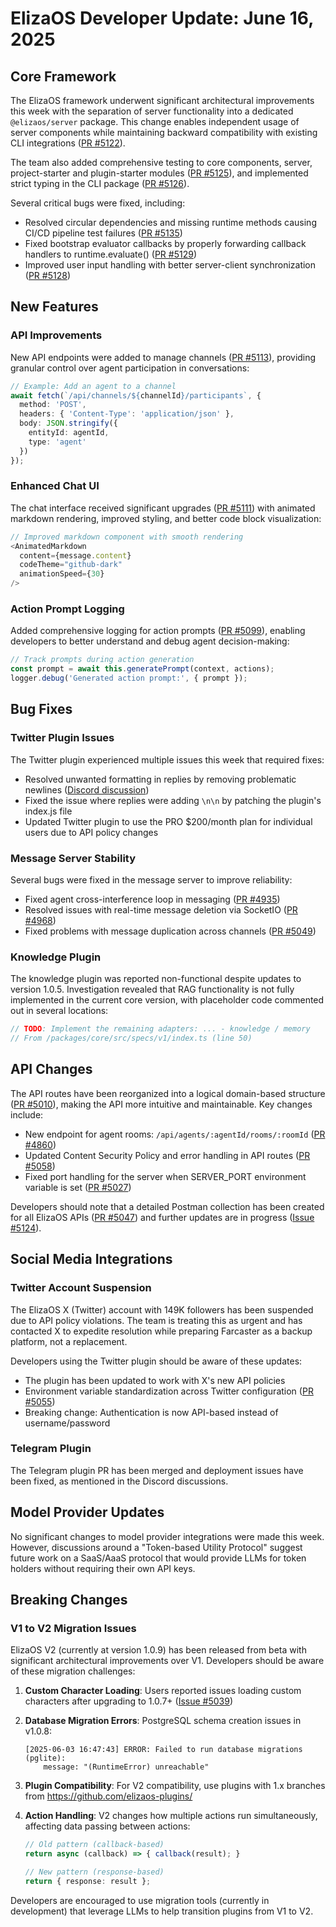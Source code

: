 # ElizaOS Developer Update: June 16, 2025

## Core Framework

The ElizaOS framework underwent significant architectural improvements this week with the separation of server functionality into a dedicated `@elizaos/server` package. This change enables independent usage of server components while maintaining backward compatibility with existing CLI integrations ([PR #5122](https://github.com/elizaos/eliza/pull/5122)). 

The team also added comprehensive testing to core components, server, project-starter and plugin-starter modules ([PR #5125](https://github.com/elizaos/eliza/pull/5125)), and implemented strict typing in the CLI package ([PR #5126](https://github.com/elizaos/eliza/pull/5126)).

Several critical bugs were fixed, including:

- Resolved circular dependencies and missing runtime methods causing CI/CD pipeline test failures ([PR #5135](https://github.com/elizaos/eliza/pull/5135))
- Fixed bootstrap evaluator callbacks by properly forwarding callback handlers to runtime.evaluate() ([PR #5129](https://github.com/elizaos/eliza/pull/5129))
- Improved user input handling with better server-client synchronization ([PR #5128](https://github.com/elizaos/eliza/pull/5128))

## New Features

### API Improvements

New API endpoints were added to manage channels ([PR #5113](https://github.com/elizaos/eliza/pull/5113)), providing granular control over agent participation in conversations:

```typescript
// Example: Add an agent to a channel
await fetch(`/api/channels/${channelId}/participants`, {
  method: 'POST',
  headers: { 'Content-Type': 'application/json' },
  body: JSON.stringify({ 
    entityId: agentId,
    type: 'agent'
  })
});
```

### Enhanced Chat UI

The chat interface received significant upgrades ([PR #5111](https://github.com/elizaos/eliza/pull/5111)) with animated markdown rendering, improved styling, and better code block visualization:

```typescript
// Improved markdown component with smooth rendering
<AnimatedMarkdown 
  content={message.content} 
  codeTheme="github-dark"
  animationSpeed={30}
/>
```

### Action Prompt Logging

Added comprehensive logging for action prompts ([PR #5099](https://github.com/elizaos/eliza/pull/5099)), enabling developers to better understand and debug agent decision-making:

```typescript
// Track prompts during action generation
const prompt = await this.generatePrompt(context, actions);
logger.debug('Generated action prompt:', { prompt });
```

## Bug Fixes

### Twitter Plugin Issues

The Twitter plugin experienced multiple issues this week that required fixes:

- Resolved unwanted formatting in replies by removing problematic newlines ([Discord discussion](https://discord.gg/elizaos))
- Fixed the issue where replies were adding `\n\n` by patching the plugin's index.js file
- Updated Twitter plugin to use the PRO $200/month plan for individual users due to API policy changes

### Message Server Stability

Several bugs were fixed in the message server to improve reliability:

- Fixed agent cross-interference loop in messaging ([PR #4935](https://github.com/elizaos/eliza/pull/4935))
- Resolved issues with real-time message deletion via SocketIO ([PR #4968](https://github.com/elizaos/eliza/pull/4968))
- Fixed problems with message duplication across channels ([PR #5049](https://github.com/elizaos/eliza/pull/5049))

### Knowledge Plugin

The knowledge plugin was reported non-functional despite updates to version 1.0.5. Investigation revealed that RAG functionality is not fully implemented in the current core version, with placeholder code commented out in several locations:

```typescript
// TODO: Implement the remaining adapters: ... - knowledge / memory
// From /packages/core/src/specs/v1/index.ts (line 50)
```

## API Changes

The API routes have been reorganized into a logical domain-based structure ([PR #5010](https://github.com/elizaos/eliza/pull/5010)), making the API more intuitive and maintainable. Key changes include:

- New endpoint for agent rooms: `/api/agents/:agentId/rooms/:roomId` ([PR #4860](https://github.com/elizaos/eliza/pull/4860))
- Updated Content Security Policy and error handling in API routes ([PR #5058](https://github.com/elizaos/eliza/pull/5058))
- Fixed port handling for the server when SERVER_PORT environment variable is set ([PR #5027](https://github.com/elizaos/eliza/pull/5027))

Developers should note that a detailed Postman collection has been created for all ElizaOS APIs ([PR #5047](https://github.com/elizaos/eliza/pull/5047)) and further updates are in progress ([Issue #5124](https://github.com/elizaos/eliza/issues/5124)).

## Social Media Integrations

### Twitter Account Suspension

The ElizaOS X (Twitter) account with 149K followers has been suspended due to API policy violations. The team is treating this as urgent and has contacted X to expedite resolution while preparing Farcaster as a backup platform, not a replacement.

Developers using the Twitter plugin should be aware of these updates:

- The plugin has been updated to work with X's new API policies
- Environment variable standardization across Twitter configuration ([PR #5055](https://github.com/elizaos/eliza/pull/5055))
- Breaking change: Authentication is now API-based instead of username/password

### Telegram Plugin

The Telegram plugin PR has been merged and deployment issues have been fixed, as mentioned in the Discord discussions.

## Model Provider Updates

No significant changes to model provider integrations were made this week. However, discussions around a "Token-based Utility Protocol" suggest future work on a SaaS/AaaS protocol that would provide LLMs for token holders without requiring their own API keys.

## Breaking Changes

### V1 to V2 Migration Issues

ElizaOS V2 (currently at version 1.0.9) has been released from beta with significant architectural improvements over V1. Developers should be aware of these migration challenges:

1. **Custom Character Loading**: Users reported issues loading custom characters after upgrading to 1.0.7+ ([Issue #5039](https://github.com/elizaos/eliza/issues/5039))

2. **Database Migration Errors**: PostgreSQL schema creation issues in v1.0.8:
   ```
   [2025-06-03 16:47:43] ERROR: Failed to run database migrations (pglite):
       message: "(RuntimeError) unreachable"
   ```
   
3. **Plugin Compatibility**: For V2 compatibility, use plugins with 1.x branches from https://github.com/elizaos-plugins/

4. **Action Handling**: V2 changes how multiple actions run simultaneously, affecting data passing between actions:
   ```typescript
   // Old pattern (callback-based)
   return async (callback) => { callback(result); }
   
   // New pattern (response-based)
   return { response: result };
   ```

Developers are encouraged to use migration tools (currently in development) that leverage LLMs to help transition plugins from V1 to V2.